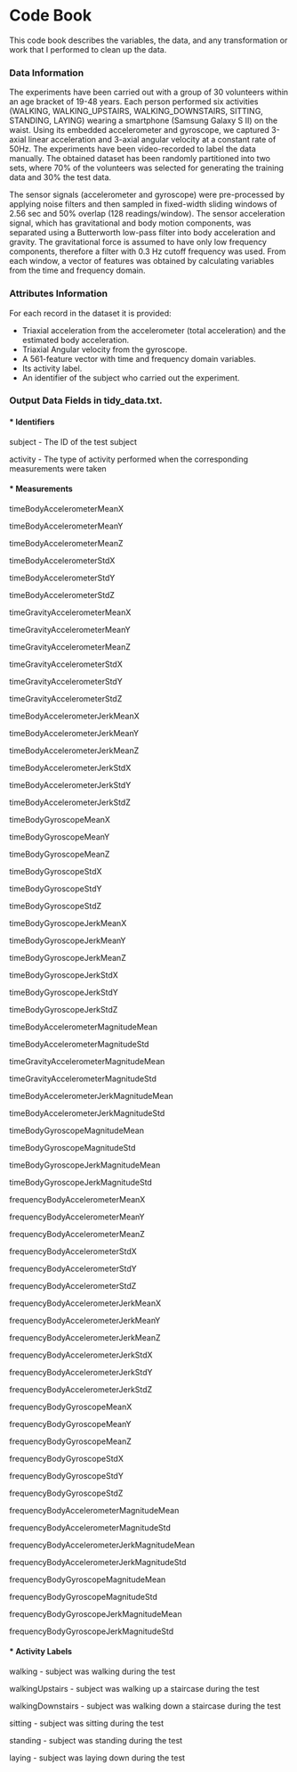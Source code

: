 # Code Book

This code book describes the variables, the data, and any transformation or work that I performed to clean up the data.


### Data Information

The experiments have been carried out with a group of 30 volunteers within an age bracket of 19-48 years. Each person performed six activities (WALKING, WALKING_UPSTAIRS, WALKING_DOWNSTAIRS, SITTING, STANDING, LAYING) wearing a smartphone (Samsung Galaxy S II) on the waist. Using its embedded accelerometer and gyroscope, we captured 3-axial linear acceleration and 3-axial angular velocity at a constant rate of 50Hz. The experiments have been video-recorded to label the data manually. The obtained dataset has been randomly partitioned into two sets, where 70% of the volunteers was selected for generating the training data and 30% the test data.

The sensor signals (accelerometer and gyroscope) were pre-processed by applying noise filters and then sampled in fixed-width sliding windows of 2.56 sec and 50% overlap (128 readings/window). The sensor acceleration signal, which has gravitational and body motion components, was separated using a Butterworth low-pass filter into body acceleration and gravity. The gravitational force is assumed to have only low frequency components, therefore a filter with 0.3 Hz cutoff frequency was used. From each window, a vector of features was obtained by calculating variables from the time and frequency domain.


### Attributes Information

For each record in the dataset it is provided:

* Triaxial acceleration from the accelerometer (total acceleration) and the estimated body acceleration.
* Triaxial Angular velocity from the gyroscope.
* A 561-feature vector with time and frequency domain variables.
* Its activity label.
* An identifier of the subject who carried out the experiment.


### Output Data Fields in tidy_data.txt.

#### * Identifiers

subject - The ID of the test subject

activity - The type of activity performed when the corresponding measurements were taken



#### * Measurements

timeBodyAccelerometerMeanX

timeBodyAccelerometerMeanY

timeBodyAccelerometerMeanZ

timeBodyAccelerometerStdX

timeBodyAccelerometerStdY

timeBodyAccelerometerStdZ

timeGravityAccelerometerMeanX

timeGravityAccelerometerMeanY

timeGravityAccelerometerMeanZ

timeGravityAccelerometerStdX

timeGravityAccelerometerStdY

timeGravityAccelerometerStdZ

timeBodyAccelerometerJerkMeanX

timeBodyAccelerometerJerkMeanY

timeBodyAccelerometerJerkMeanZ

timeBodyAccelerometerJerkStdX

timeBodyAccelerometerJerkStdY

timeBodyAccelerometerJerkStdZ

timeBodyGyroscopeMeanX

timeBodyGyroscopeMeanY

timeBodyGyroscopeMeanZ

timeBodyGyroscopeStdX

timeBodyGyroscopeStdY

timeBodyGyroscopeStdZ

timeBodyGyroscopeJerkMeanX

timeBodyGyroscopeJerkMeanY

timeBodyGyroscopeJerkMeanZ

timeBodyGyroscopeJerkStdX

timeBodyGyroscopeJerkStdY

timeBodyGyroscopeJerkStdZ

timeBodyAccelerometerMagnitudeMean

timeBodyAccelerometerMagnitudeStd

timeGravityAccelerometerMagnitudeMean

timeGravityAccelerometerMagnitudeStd

timeBodyAccelerometerJerkMagnitudeMean

timeBodyAccelerometerJerkMagnitudeStd

timeBodyGyroscopeMagnitudeMean

timeBodyGyroscopeMagnitudeStd

timeBodyGyroscopeJerkMagnitudeMean

timeBodyGyroscopeJerkMagnitudeStd

frequencyBodyAccelerometerMeanX

frequencyBodyAccelerometerMeanY

frequencyBodyAccelerometerMeanZ

frequencyBodyAccelerometerStdX

frequencyBodyAccelerometerStdY

frequencyBodyAccelerometerStdZ

frequencyBodyAccelerometerJerkMeanX

frequencyBodyAccelerometerJerkMeanY

frequencyBodyAccelerometerJerkMeanZ

frequencyBodyAccelerometerJerkStdX

frequencyBodyAccelerometerJerkStdY

frequencyBodyAccelerometerJerkStdZ

frequencyBodyGyroscopeMeanX

frequencyBodyGyroscopeMeanY

frequencyBodyGyroscopeMeanZ

frequencyBodyGyroscopeStdX

frequencyBodyGyroscopeStdY

frequencyBodyGyroscopeStdZ

frequencyBodyAccelerometerMagnitudeMean

frequencyBodyAccelerometerMagnitudeStd

frequencyBodyAccelerometerJerkMagnitudeMean

frequencyBodyAccelerometerJerkMagnitudeStd

frequencyBodyGyroscopeMagnitudeMean

frequencyBodyGyroscopeMagnitudeStd

frequencyBodyGyroscopeJerkMagnitudeMean

frequencyBodyGyroscopeJerkMagnitudeStd



#### * Activity Labels

walking - subject was walking during the test

walkingUpstairs - subject was walking up a staircase during the test

walkingDownstairs - subject was walking down a staircase during the test

sitting - subject was sitting during the test

standing - subject was standing during the test

laying - subject was laying down during the test





